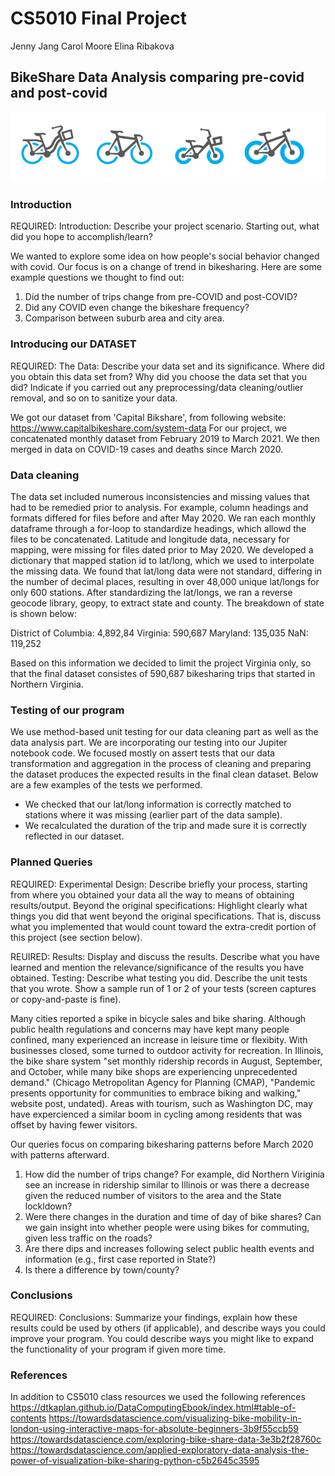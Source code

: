 # CS5010 Final Project

Jenny Jang
Carol Moore
Elina Ribakova 

## BikeShare Data Analysis comparing pre-covid and post-covid

<img src="https://github.com/Eribakova/CS5010/blob/main/Bike.PNG">

### Introduction

REQUIRED: Introduction: Describe your project scenario. Starting out, what did you hope to accomplish/learn?

We wanted to explore some idea on how people's social behavior changed with covid. Our focus is on a change of trend in bikesharing. Here are some example questions we thought to find out:

1. Did the number of trips change from pre-COVID and post-COVID?
2. Did any COVID even change the bikeshare frequency?
3. Comparison between suburb area and city area.


### Introducing our DATASET

REQUIRED: The Data: Describe your data set and its significance. Where did you obtain this data set from? Why did you choose the data set that you did? Indicate if you carried out any preprocessing/data cleaning/outlier removal, and so on to sanitize your data.

We got our dataset from 'Capital Bikshare', from following website: https://www.capitalbikeshare.com/system-data
For our project, we concatenated monthly dataset from  February 2019 to March 2021. We then merged in data on COVID-19 cases and deaths since March 2020.

### Data cleaning

The data set included numerous inconsistencies and missing values that had to be remedied prior to analysis.  For example, column headings and formats differed for files before and after May 2020.  We ran each monthly dataframe through a for-loop to standardize headings, which allowd the files to be concatenated.  Latitude and longitude data, necessary for mapping, were missing for files dated prior to May 2020.  We developed a dictionary that mapped station id to lat/long, which we used to interpolate the missing data.  We found that lat/long data were not standard, differing in the number of decimal places, resulting in over 48,000 unique lat/longs for only 600 stations.  After standardizing the lat/longs, we ran a reverse geocode library, geopy, to extract state and county.  The breakdown of state is shown below:

 District of Columbia:  4,892,84
 Virginia:  590,687
 Maryland: 135,035
 NaN: 119,252

Based on this information we decided to limit the project Virginia only, so that the final dataset consistes of 590,687 bikesharing trips that started in Northern Virginia.

### Testing of our program 

We use method-based unit testing for our data cleaning part as well as the data analysis part. We are incorporating our testing into our Jupiter notebook code. We focused mostly on assert tests that our data transformation and aggregation in the process of cleaning and preparing the dataset produces the expected results in the final clean dataset. Below are a few examples of the tests we performed. 
* We checked that our lat/long information is correctly matched to stations where it was missing (earlier part of the data sample). 
* We recalculated the duration of the trip and made sure it is correctly reflected in our dataset. 

### Planned Queries

REQUIRED: Experimental Design: Describe briefly your process, starting from where you obtained your data all the way to means of obtaining results/output. 
Beyond the original specifications: Highlight clearly what things you did that went beyond the original specifications. That is, discuss what you implemented that would count toward the extra-credit portion of this project (see section below).

REUIRED: Results: Display and discuss the results. Describe what you have learned and mention the relevance/significance of the results you have obtained.
Testing: Describe what testing you did. Describe the unit tests that you wrote. Show a sample run of 1 or 2 of your tests (screen captures or copy-and-paste is fine).



Many cities reported a spike in bicycle sales and bike sharing.  Although public health regulations and concerns may have kept many people confined, many experienced an increase in leisure time or flexibity.  With businesses closed, some turned to outdoor activity for recreation.  In Illinois, the bike share system "set monthly ridership records in August, September, and October, while many bike shops are experiencing unprecedented demand." (Chicago Metropolitan Agency for Planning (CMAP), "Pandemic presents opportunity for communities to embrace biking and walking," website post, undated).  Areas with tourism, such as Washington DC, may have expercienced a similar boom in cycling among residents that was offset by having fewer visitors.  

Our queries focus on comparing bikesharing patterns before March 2020 with patterns afterward.  

1. How did the number of trips change?  For example, did Northern Viriginia see an increase in ridership similar to Illinois or was there a decrease given the reduced number of visitors to the area and the State lockldown?
2. Were there changes in the duration and time of day of bike shares?  Can we gain insight into whether people were using bikes for commuting, given less traffic on the roads?
3. Are there dips and increases following select public health events and information (e.g., first case reported in State?)
4. Is there a difference by town/county?  


### Conclusions

REQUIRED: Conclusions: Summarize your findings, explain how these results could be used by others (if applicable), and describe ways you could improve your program. You could describe ways you might like to expand the functionality of your program if given more time.


### References

In addition to CS5010 class resources we used the following references
https://dtkaplan.github.io/DataComputingEbook/index.html#table-of-contents
https://towardsdatascience.com/visualizing-bike-mobility-in-london-using-interactive-maps-for-absolute-beginners-3b9f55ccb59
https://towardsdatascience.com/exploring-bike-share-data-3e3b2f28760c
https://towardsdatascience.com/applied-exploratory-data-analysis-the-power-of-visualization-bike-sharing-python-c5b2645c3595





